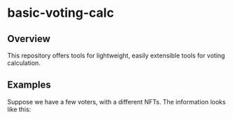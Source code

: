 # basic-voting-calc

## Overview

This repository offers tools for lightweight, easily extensible tools for voting calculation.

## Examples

Suppose we have a few voters, with a different NFTs. The information looks like this: 

